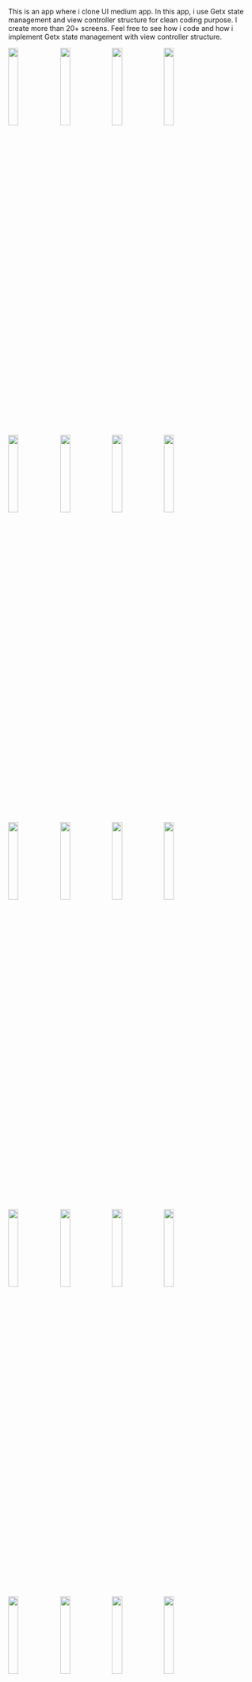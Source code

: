 This is an app where i clone UI medium app. In this app, i use Getx state management and view controller structure for clean coding purpose. 
I create more than 20+ screens.
Feel free to see how i code and how i implement Getx state management with view controller structure.

<img src="https://user-images.githubusercontent.com/71324740/162732725-ca93c329-9f9b-4cdb-9adf-be7f1ebbf66e.png" width=20% height=20%> <img src="https://user-images.githubusercontent.com/71324740/162732732-9377bf50-f209-48f6-b626-ffa1bafdbed4.png" width=20% height=20%> <img src="https://user-images.githubusercontent.com/71324740/162732735-35290ee1-f326-4a2c-bd87-a3bddaad5dd3.png" width=20% height=20%> <img src="https://user-images.githubusercontent.com/71324740/162732737-d445f6fe-3549-4a51-ad36-cfe99fd9201a.png" width=20% height=20%> <img src="https://user-images.githubusercontent.com/71324740/162732743-38a1f268-5a3b-4172-a30f-e82e010ae98c.png" width=20% height=20%> <img src="https://user-images.githubusercontent.com/71324740/162732748-b34ddf1b-e705-418f-b177-cfd2fd8a20b7.png" width=20% height=20%> <img src="https://user-images.githubusercontent.com/71324740/162734121-44bcdf59-d2b3-43d7-8daf-1e5a89cc4bd8.png" width=20% height=20%> <img src="https://user-images.githubusercontent.com/71324740/162732752-b7eaa06f-f0e2-4b8b-b45c-c627e1a00d49.png" width=20% height=20%> <img src="https://user-images.githubusercontent.com/71324740/162732754-32872e6b-ed3b-4f90-9477-664981515925.png" width=20% height=20%> <img src="https://user-images.githubusercontent.com/71324740/162732756-ab455592-92fa-4b02-8d79-2b714ac919ff.png" width=20% height=20%> <img src="https://user-images.githubusercontent.com/71324740/162732758-93d23625-7607-4f74-83d5-5ba8c34032a9.png" width=20% height=20%> <img src="https://user-images.githubusercontent.com/71324740/162732761-85200ed4-d37a-4c44-981b-6df21ca61b4d.png" width=20% height=20%> <img src="https://user-images.githubusercontent.com/71324740/162732765-62dad2f3-1337-4e72-8046-243f256d0a01.png" width=20% height=20%> <img src="https://user-images.githubusercontent.com/71324740/162732768-12c1d994-4129-4216-b1ea-bd4c5af996ba.png" width=20% height=20%> <img src="https://user-images.githubusercontent.com/71324740/162732773-18a7b214-9f07-4195-be14-72ba2b7e99a0.png" width=20% height=20%> <img src="https://user-images.githubusercontent.com/71324740/162732775-fc6cf9eb-e88c-4028-b6cb-7b6c863a59d5.png" width=20% height=20%> <img src="https://user-images.githubusercontent.com/71324740/162732779-5b05b04e-dfc8-4077-86d1-a9bec5685136.png" width=20% height=20%> <img src="https://user-images.githubusercontent.com/71324740/162732782-81dd3bca-66da-48c8-a67f-e210f529c7a5.png" width=20% height=20%> <img src="https://user-images.githubusercontent.com/71324740/162732784-b4ce6601-a59a-432f-ba51-09539d62ad6b.png" width=20% height=20%> <img src="https://user-images.githubusercontent.com/71324740/162732786-25957e40-71f8-40a1-8108-625878089986.png" width=20% height=20%> 


